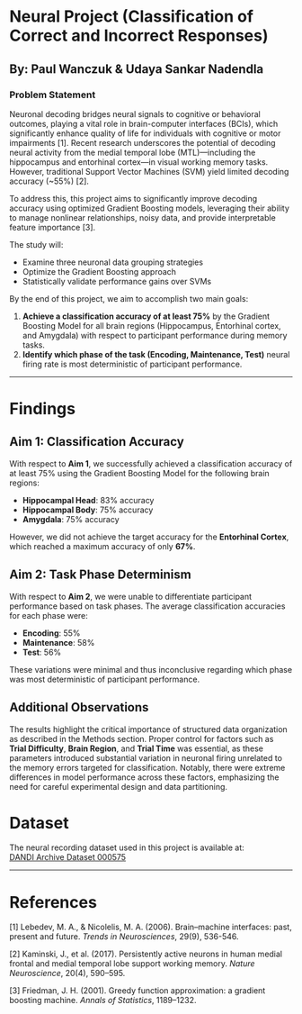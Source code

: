 # Neural Project (Classification of Correct and Incorrect Responses)
## By: Paul Wanczuk & Udaya Sankar Nadendla
### Problem Statement

Neuronal decoding bridges neural signals to cognitive or behavioral outcomes, playing a vital role in brain-computer interfaces (BCIs), which significantly enhance quality of life for individuals with cognitive or motor impairments [1]. Recent research underscores the potential of decoding neural activity from the medial temporal lobe (MTL)—including the hippocampus and entorhinal cortex—in visual working memory tasks. However, traditional Support Vector Machines (SVM) yield limited decoding accuracy (~55%) [2]. 

To address this, this project aims to significantly improve decoding accuracy using optimized Gradient Boosting models, leveraging their ability to manage nonlinear relationships, noisy data, and provide interpretable feature importance [3].

The study will:
- Examine three neuronal data grouping strategies
- Optimize the Gradient Boosting approach
- Statistically validate performance gains over SVMs

By the end of this project, we aim to accomplish two main goals:
1. **Achieve a classification accuracy of at least 75%** by the Gradient Boosting Model for all brain regions (Hippocampus, Entorhinal cortex, and Amygdala) with respect to participant performance during memory tasks.
2. **Identify which phase of the task (Encoding, Maintenance, Test)** neural firing rate is most deterministic of participant performance.

---
# Findings

## Aim 1: Classification Accuracy

With respect to **Aim 1**, we successfully achieved a classification accuracy of at least 75% using the Gradient Boosting Model for the following brain regions:
- **Hippocampal Head**: 83% accuracy
- **Hippocampal Body**: 75% accuracy
- **Amygdala**: 75% accuracy

However, we did not achieve the target accuracy for the **Entorhinal Cortex**, which reached a maximum accuracy of only **67%**.

## Aim 2: Task Phase Determinism

With respect to **Aim 2**, we were unable to differentiate participant performance based on task phases. The average classification accuracies for each phase were:
- **Encoding**: 55%
- **Maintenance**: 58%
- **Test**: 56%

These variations were minimal and thus inconclusive regarding which phase was most deterministic of participant performance.

## Additional Observations

The results highlight the critical importance of structured data organization as described in the Methods section. Proper control for factors such as **Trial Difficulty**, **Brain Region**, and **Trial Time** was essential, as these parameters introduced substantial variation in neuronal firing unrelated to the memory errors targeted for classification. Notably, there were extreme differences in model performance across these factors, emphasizing the need for careful experimental design and data partitioning.

# Dataset

The neural recording dataset used in this project is available at:  
[DANDI Archive Dataset 000575](https://dandiarchive.org/dandiset/000575/0.231010.1811)

---

# References

[1] Lebedev, M. A., & Nicolelis, M. A. (2006). Brain–machine interfaces: past, present and future. *Trends in Neurosciences*, 29(9), 536-546.

[2] Kaminski, J., et al. (2017). Persistently active neurons in human medial frontal and medial temporal lobe support working memory. *Nature Neuroscience*, 20(4), 590–595.

[3] Friedman, J. H. (2001). Greedy function approximation: a gradient boosting machine. *Annals of Statistics*, 1189–1232.

